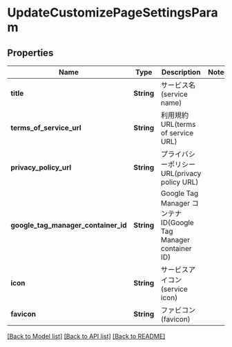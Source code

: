 # UpdateCustomizePageSettingsParam

## Properties

Name | Type | Description | Notes
------------ | ------------- | ------------- | -------------
**title** | **String** | サービス名(service name) | 
**terms_of_service_url** | **String** | 利用規約URL(terms of service URL) | 
**privacy_policy_url** | **String** | プライバシーポリシーURL(privacy policy URL) | 
**google_tag_manager_container_id** | **String** | Google Tag Manager コンテナ ID(Google Tag Manager container ID) | 
**icon** | **String** | サービスアイコン(service icon) | 
**favicon** | **String** | ファビコン(favicon) | 

[[Back to Model list]](../README.md#documentation-for-models) [[Back to API list]](../README.md#documentation-for-api-endpoints) [[Back to README]](../README.md)


